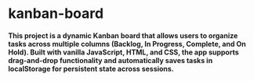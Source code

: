 # kanban-board
#### This project is a dynamic Kanban board that allows users to organize tasks across multiple columns (Backlog, In Progress, Complete, and On Hold). Built with vanilla JavaScript, HTML, and CSS, the app supports drag-and-drop functionality and automatically saves tasks in localStorage for persistent state across sessions.